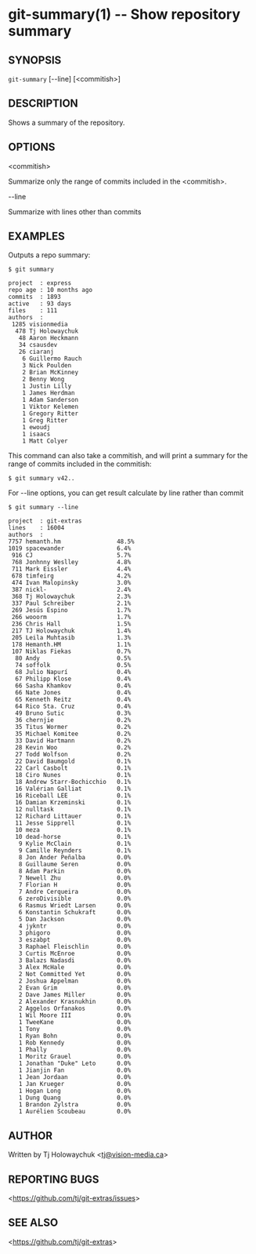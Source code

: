 git-summary(1) -- Show repository summary
=========================================

## SYNOPSIS

`git-summary` [--line] [&lt;commitish&gt;]

## DESCRIPTION

Shows a summary of the repository.

## OPTIONS

  &lt;commitish&gt;
  
  Summarize only the range of commits included in the &lt;commitish&gt;.

  --line

  Summarize with lines other than commits

## EXAMPLES

  Outputs a repo summary:

    $ git summary

    project  : express
    repo age : 10 months ago
    commits  : 1893
    active   : 93 days
    files    : 111
    authors  :
     1285 visionmedia
      478 Tj Holowaychuk
       48 Aaron Heckmann
       34 csausdev
       26 ciaranj
        6 Guillermo Rauch
        3 Nick Poulden
        2 Brian McKinney
        2 Benny Wong
        1 Justin Lilly
        1 James Herdman
        1 Adam Sanderson
        1 Viktor Kelemen
        1 Gregory Ritter
        1 Greg Ritter
        1 ewoudj
        1 isaacs
        1 Matt Colyer

  This command can also take a commitish, and will print a summary for the range
  of commits included in the commitish:

    $ git summary v42..

  For --line options, you can get result calculate by line rather than commit

    $ git summary --line

    project  : git-extras
    lines    : 16004
    authors  :
    7757 hemanth.hm                48.5%
    1019 spacewander               6.4%
     916 CJ                        5.7%
     768 Jonhnny Weslley           4.8%
     711 Mark Eissler              4.4%
     678 timfeirg                  4.2%
     474 Ivan Malopinsky           3.0%
     387 nickl-                    2.4%
     368 Tj Holowaychuk            2.3%
     337 Paul Schreiber            2.1%
     269 Jesús Espino              1.7%
     266 wooorm                    1.7%
     236 Chris Hall                1.5%
     217 TJ Holowaychuk            1.4%
     205 Leila Muhtasib            1.3%
     178 Hemanth.HM                1.1%
     107 Niklas Fiekas             0.7%
      80 Andy                      0.5%
      74 soffolk                   0.5%
      68 Julio Napurí              0.4%
      67 Philipp Klose             0.4%
      66 Sasha Khamkov             0.4%
      66 Nate Jones                0.4%
      65 Kenneth Reitz             0.4%
      64 Rico Sta. Cruz            0.4%
      49 Bruno Sutic               0.3%
      36 chernjie                  0.2%
      35 Titus Wormer              0.2%
      35 Michael Komitee           0.2%
      33 David Hartmann            0.2%
      28 Kevin Woo                 0.2%
      27 Todd Wolfson              0.2%
      22 David Baumgold            0.1%
      22 Carl Casbolt              0.1%
      18 Ciro Nunes                0.1%
      18 Andrew Starr-Bochicchio   0.1%
      16 Valérian Galliat          0.1%
      16 Riceball LEE              0.1%
      16 Damian Krzeminski         0.1%
      12 nulltask                  0.1%
      12 Richard Littauer          0.1%
      11 Jesse Sipprell            0.1%
      10 meza                      0.1%
      10 dead-horse                0.1%
       9 Kylie McClain             0.1%
       9 Camille Reynders          0.1%
       8 Jon Ander Peñalba         0.0%
       8 Guillaume Seren           0.0%
       8 Adam Parkin               0.0%
       7 Newell Zhu                0.0%
       7 Florian H                 0.0%
       7 Andre Cerqueira           0.0%
       6 zeroDivisible             0.0%
       6 Rasmus Wriedt Larsen      0.0%
       6 Konstantin Schukraft      0.0%
       5 Dan Jackson               0.0%
       4 jykntr                    0.0%
       3 phigoro                   0.0%
       3 eszabpt                   0.0%
       3 Raphael Fleischlin        0.0%
       3 Curtis McEnroe            0.0%
       3 Balazs Nadasdi            0.0%
       3 Alex McHale               0.0%
       2 Not Committed Yet         0.0%
       2 Joshua Appelman           0.0%
       2 Evan Grim                 0.0%
       2 Dave James Miller         0.0%
       2 Alexander Krasnukhin      0.0%
       2 Aggelos Orfanakos         0.0%
       1 Wil Moore III             0.0%
       1 TweeKane                  0.0%
       1 Tony                      0.0%
       1 Ryan Bohn                 0.0%
       1 Rob Kennedy               0.0%
       1 Phally                    0.0%
       1 Moritz Grauel             0.0%
       1 Jonathan "Duke" Leto      0.0%
       1 Jianjin Fan               0.0%
       1 Jean Jordaan              0.0%
       1 Jan Krueger               0.0%
       1 Hogan Long                0.0%
       1 Dung Quang                0.0%
       1 Brandon Zylstra           0.0%
       1 Aurélien Scoubeau         0.0%

## AUTHOR

Written by Tj Holowaychuk &lt;<tj@vision-media.ca>&gt;

## REPORTING BUGS

&lt;<https://github.com/tj/git-extras/issues>&gt;

## SEE ALSO

&lt;<https://github.com/tj/git-extras>&gt;
